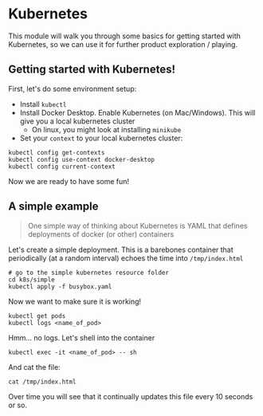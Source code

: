 # Kubernetes

This module will walk you through some basics for getting started with
Kubernetes, so we can use it for further product exploration / playing.

## Getting started with Kubernetes!

First, let's do some environment setup:

- Install `kubectl`
- Install Docker Desktop. Enable Kubernetes (on Mac/Windows). This will give you a local kubernetes cluster
    - On linux, you might look at installing `minikube`
- Set your `context` to your local kubernetes cluster:
```
kubectl config get-contexts
kubectl config use-context docker-desktop
kubectl config current-context
```

Now we are ready to have some fun!

## A simple example

> One simple way of thinking about Kubernetes is YAML that defines deployments of docker (or other) containers

Let's create a simple deployment. This is a barebones container that periodically (at a random interval) echoes the time into `/tmp/index.html`

```
# go to the simple kubernetes resource folder
cd k8s/simple
kubectl apply -f busybox.yaml
```

Now we want to make sure it is working!

```
kubectl get pods
kubectl logs <name_of_pod>
```

Hmm... no logs. Let's shell into the container

```
kubectl exec -it <name_of_pod> -- sh
```

And cat the file:
```
cat /tmp/index.html
```

Over time you will see that it continually updates this file every 10 seconds or so.
